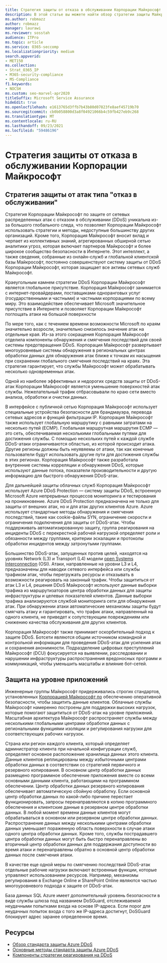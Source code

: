 ```yaml
---
title: Стратегия защиты от отказа в обслуживании Корпорации Майкрософт
description: В этой статье вы можете найти обзор стратегии защиты Майкрософт для атак с отказом в обслуживании (DoS).
ms.author: robmazz
author: robmazz
manager: laurawi
ms.reviewer: sosstah
audience: ITPro
ms.topic: article
ms.service: O365-seccomp
ms.localizationpriority: medium
search.appverid:
- MET150
ms.collection:
- Strat_O365_IP
- M365-security-compliance
- MS-Compliance
f1.keywords:
- NOCSH
ms.custom: seo-marvel-apr2020
titleSuffix: Microsoft Service Assurance
hideEdit: true
ms.openlocfilehash: e1613765d3ffb7b43b80d07823fe8aef45719b70
ms.sourcegitcommit: cb0b058800d3a8f04921066b4c59fb427eb9c268
ms.translationtype: MT
ms.contentlocale: ru-RU
ms.lasthandoff: 09/23/2021
ms.locfileid: "59486196"
---
```

# <a name="microsoft-denial-of-service-defense-strategy"></a>Стратегия защиты от отказа в обслуживании Корпорации Майкрософт

## <a name="denial-of-service-defense-strategy"></a>Стратегия защиты от атак типа "отказ в обслуживании"

Стратегия Корпорации Майкрософт по защите от сетевых распределенных атак с отказом в обслуживании (DDoS) уникальна из-за большого глобального следа, что позволяет Корпорации Майкрософт использовать стратегии и методы, недоступные большинству других организаций. Кроме того, Корпорация Майкрософт вносит вклад и черпает из коллективных знаний, агрегированных обширной сетью аналитики угроз, которая включает партнеров Майкрософт и более широкое сообщество безопасности в Интернете. Этот интеллект, а также сведения, собранные из онлайн-служб и глобальной клиентской базы Майкрософт, постоянно совершенствуют систему защиты от DDoS Корпорации Майкрософт, которая защищает все активы сетевых служб Майкрософт.

Краеугольным камнем стратегии DDoS Корпорации Майкрософт является глобальное присутствие. Корпорация Майкрософт занимается с интернет-провайдерами, поставщиками одноранговых услуг (государственными и частными) и частными корпорациями по всему миру. Это взаимодействие обеспечивает Microsoft значительное присутствие в Интернете и позволяет Корпорации Майкрософт поглощать атаки на большой поверхности

По мере того, как с течением времени возможности Microsoft по краям значительно возросли, значительно снизилось значение атак на отдельные края. Из-за этого сокращения Корпорация Майкрософт отделила компоненты обнаружения и смягчения последствий для своей системы предотвращения DDoS. Корпорация Майкрософт развертывает многоуровневые системы обнаружения в региональных центрах обработки данных для обнаружения атак ближе к точкам их насыщения при сохранении глобального смягчения последствий на краях. Эта стратегия гарантирует, что службы Майкрософт может обрабатывать несколько одновременных атак.

Одной из наиболее эффективных и недорогих средств защиты от DDoS-атак Корпорации Майкрософт является уменьшение поверхностей атак службы. Нежелательный трафик отбрасовывали по краю сети вместо анализа, обработки и очистки данных.

В интерфейсе с публичной сетью Корпорация Майкрософт использует специальные устройства безопасности для брандмауэра, перевода сетевых адресов и функций фильтрации IP. Корпорация Майкрософт также использует глобальную маршрутику с равными затратами на несколько путей (ECMP). Глобальная маршрутная маршрутия ECMP — это сеть, обеспечиваемая несколькими глобальными путями для достижения службы. С помощью нескольких путей к каждой службе DDoS-атаки ограничиваются областью, из которой происходит атака. Другие регионы должны быть неуявяемы от атаки, так как конечные пользователи будут использовать другие пути для достижения службы в этих регионах. Корпорация Майкрософт также разработала внутренние системы корреляции и обнаружения DDoS, которые используют данные потока, показатели производительности и другую информацию для быстрого обнаружения DDoS-атак.

Для дальнейшей защиты облачных служб Корпорация Майкрософт использует Azure DDoS Protection — систему защиты DDoS, встроенную Microsoft Azure непрерывных процессов мониторинга и тестирования на проникновение. Azure DDoS Protection предназначена не только для защиты от внешних атак, но и для атак других клиентов Azure. Azure использует стандартные методы обнаружения и смягчения последствий, такие как cookie-файлы SYN, ограничение скорости и ограничения подключения для защиты от DDoS-атак. Чтобы поддерживать автоматизированную защиту, группа реагирования на инциденты DDoS с перекрестной рабочей нагрузкой определяет роли и обязанности между группами, критерии эскалации и протоколы обработки инцидентов между затронутыми группами.

Большинство DDoS-атак, запущенных против целей, находятся на уровнях Network (L3) и Transport (L4) модели [open Systems Interconnection](/windows-hardware/drivers/network/windows-network-architecture-and-the-osi-model) (OSI). Атаки, направленные на уровни L3 и L4, предназначены для наводки сетевого интерфейса или службы трафиком атак, чтобы перегружать ресурсы и отказывать в возможности реагировать на законный трафик. Чтобы защититься от атак L3 и L4, решения DDoS Майкрософт используют данные выборки трафика из маршрутизаторов центра обработки данных для защиты инфраструктуры и целевых показателей клиентов. Данные выборки трафика анализируются службой мониторинга сети для обнаружения атак. При обнаружении атаки автоматические механизмы защиты будут смягчать атаку и гарантировать, что трафик атаки, направленный на одного клиента, не приведет к сопутствующим повреждениям или снижению качества обслуживания для других клиентов.

Корпорация Майкрософт также принимает оскорбительный подход к защите DDoS. Ботсети являются общим источником командной и контрольной информации для проведения DDoS-атак для усиления атак и сохранения анонимности. Подразделение цифровых преступлений Майкрософт (DCU) фокусируется на выявлении, расследовании и нарушении инфраструктуры распространения вредоносных программ и коммуникаций, чтобы уменьшить масштабы и влияние бот-сетей.

## <a name="application-level-defenses"></a>Защита на уровне приложений

Инженерные группы Майкрософт придерживались строгих стандартов, установленных [Корпорацией Майкрософт по](https://www.microsoft.com/SDL/OperationalSecurityAssurance) обеспечению оперативной безопасности, чтобы защитить данные клиентов. Облачные службы Майкрософт намеренно построены для поддержки высоких нагрузок, которые помогают защититься от DDoS-атак на уровне приложений. Масштабная архитектура Майкрософт распространяет службы между несколькими глобальными центрами обработки данных с региональными функциями изоляции и регулирования нагрузки для соответствующих рабочих нагрузок.

Страна или регион каждого клиента, который определяет администратор клиента при начальной конфигурации служб, определяет основное расположение хранилища данных этого клиента. Данные клиентов реплицированы между избыточными центрами обработки данных в соответствии со стратегией первичного и резервного копирования. В основном центр обработки данных размещено программное обеспечение приложения вместе со всеми основными данными клиента, работающими на программном обеспечении. Центр обработки данных резервного копирования обеспечивает автоматическую сбойную обработку. Если основной центр обработки данных по какой-либо причине перестает функционировать, запросы перенаправляются в копию программного обеспечения и клиентские данные в резервном центре обработки данных. В любой момент времени данные клиентов могут обрабатываться в основном или резервном центре обработки данных. Распространение данных между несколькими центрами обработки данных уменьшает пораженную область поверхности в случае атаки одного центра обработки данных. Кроме того, службы пострадавшего центра обработки данных могут быть быстро перенаправлены во вторичный центр обработки данных для поддержания доступности во время атаки и перенаправлены обратно в основной центр обработки данных после смягчения атаки.

В качестве еще одной меры по смягчению последствий DDoS-атак отдельные рабочие нагрузки включают встроенные функции, которые управляют использованием ресурсов. Например, механизмы регулирования в Exchange Online и SharePoint Online являются частью многоуровневого подхода к защите от DDoS-атак.

База данных SQL Azure имеет дополнительный уровень безопасности в виде службы шлюза под названием DoSGuard, отслеживаемой неудачными попытками входа на основе IP-адреса. Если порог для неудачных попыток входа с того же IP-адреса достигнут, DoSGuard блокирует адрес заранее определенное время.

## <a name="resources"></a>Ресурсы

- [Обзор стандарта защиты Azure DDoS](/azure/ddos-protection/ddos-protection-overview)
- [Основные методы стандарта защиты Azure DDoS](/azure/ddos-protection/fundamental-best-practices)
- [Компоненты стратегии реагирования на DDoS](/azure/ddos-protection/ddos-response-strategy)
